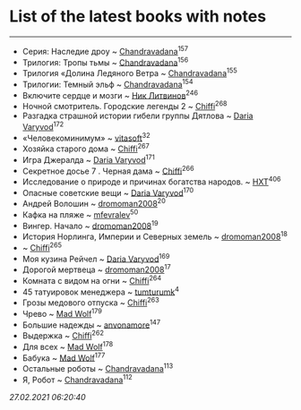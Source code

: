 # List of the latest books with notes
---

* Серия: Наследие дроу ~ [Chandravadana](users/105/105866022348292919948-google)<sup>157</sup>
* Трилогия: Тропы тьмы ~ [Chandravadana](users/105/105866022348292919948-google)<sup>156</sup>
* Трилогия «Долина Ледяного Ветра ~ [Chandravadana](users/105/105866022348292919948-google)<sup>155</sup>
* Трилогии: Темный эльф ~ [Chandravadana](users/105/105866022348292919948-google)<sup>154</sup>
* Включите сердце и мозги ~ [Ник Литвинов](users/241/241974816-vkontakte)<sup>246</sup>
* Ночной смотритель. Городские легенды 2 ~ [Chiffi](users/105/105831994080785626680-google)<sup>268</sup>
* Разгадка страшной истории гибели группы Дятлова ~ [Daria Varyvod](users/829/829893410524253-facebook)<sup>172</sup>
* «Человекоминимум» ~ [vitasoft](users/474/47446642-vkontakte)<sup>32</sup>
* Хозяйка старого дома ~ [Chiffi](users/105/105831994080785626680-google)<sup>267</sup>
* Игра Джералда ~ [Daria Varyvod](users/829/829893410524253-facebook)<sup>171</sup>
* Секретное досье 7 . Черная дама ~ [Chiffi](users/105/105831994080785626680-google)<sup>266</sup>
* Исследование о природе и причинах богатства народов. ~ [HXT](users/100/100002563462782-facebook)<sup>406</sup>
* Опасные советские вещи ~ [Daria Varyvod](users/829/829893410524253-facebook)<sup>170</sup>
* Андрей Волошин ~ [dromoman2008](users/444/44461886-yandex)<sup>20</sup>
* Кафка на пляже ~ [mfevralev](users/140/140966150-vkontakte)<sup>50</sup>
* Вингер. Начало ~ [dromoman2008](users/444/44461886-yandex)<sup>19</sup>
* История Норлинга, Империи и Северных земель ~ [dromoman2008](users/444/44461886-yandex)<sup>18</sup>
*  ~ [Chiffi](users/105/105831994080785626680-google)<sup>265</sup>
* Моя кузина Рейчел ~ [Daria Varyvod](users/829/829893410524253-facebook)<sup>169</sup>
* Дорогой мертвеца ~ [dromoman2008](users/444/44461886-yandex)<sup>17</sup>
* Комната с видом на огни ~ [Chiffi](users/105/105831994080785626680-google)<sup>264</sup>
* 45 татуировок менеджера ~ [tumturumk](users/135/135685382-vkontakte)<sup>4</sup>
* Грозы медового отпуска ~ [Chiffi](users/105/105831994080785626680-google)<sup>263</sup>
* Чрево ~ [Mad Wolf](users/947/94738840-vkontakte)<sup>179</sup>
* Большие надежды ~ [anvonamore](users/595/5957175-vkontakte)<sup>147</sup>
* Выдержка ~ [Chiffi](users/105/105831994080785626680-google)<sup>262</sup>
* Для всех ~ [Mad Wolf](users/947/94738840-vkontakte)<sup>178</sup>
* Бабука ~ [Mad Wolf](users/947/94738840-vkontakte)<sup>177</sup>
* Остальные роботы ~ [Chandravadana](users/105/105866022348292919948-google)<sup>113</sup>
* Я, Робот ~ [Chandravadana](users/105/105866022348292919948-google)<sup>112</sup>


_27.02.2021 06:20:40_
